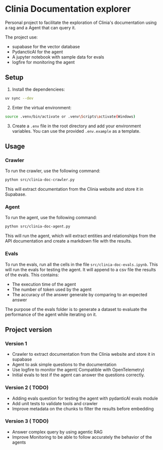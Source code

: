 # Clinia Documentation explorer
Personal project to facilitate the exploration of Clinia's documentation 
using a rag and a Agent that can query it.

The project use:

- supabase for the vector database
- PydancticAI for the agent 
- A jupyter notebook with sample data for evals
- logfire for monitoring the agent

## Setup
1. Install the dependenciees: 

```bash
uv sync --dev
```

2. Enter the virtual environment:

```bash
source .venv/bin/activate or .venv\Scripts\activate(Windows)
```

3. Create a `.env` file in the root directory and add your environment variables. You can use the provided `.env.example` as a template.


## Usage

### Crawler
To run the crawler, use the following command:

```bash
python src/clinia-doc-crawler.py
```
This will extract documentation from the Clinia website and store it in Supabase.
### Agent
To run the agent, use the following command:

```bash
python src/clinia-doc-agent.py
```

This will run the agent, which will extract entities and relationships from the API documentation and create a markdown file with the results.

### Evals
To run the evals, run all the cells in the file `src/clinia-doc-evals.ipynb`. This will run the evals for testing the agent. It will append to a csv file the results of the evals. This contains:

- The execution time of the agent
- The number of token used by the agent
- The accuracy of the answer generate by comparing to an expected answer

The purpose of the evals folder is to generate a dataset to evaluate the performance of the agent while iterating on it.

## Project version 

### Version 1
 - Crawler to extract documentation from the Clinia website and store it in supabase
 - Agent to ask simple questions to the documentation
 - Use logfire to monitor the agent( Compatible with OpenTelemetry)
 - Initial evals to test if the agent can answer the questions correctly.

### Version 2 ( TODO)
 - Adding evals question for testing the agent with pydanticAI evals module
 - Add unit tests to validate tools and crawler
 - Improve metadata on the chunks to filter the results before embedding

### Version 3 ( TODO)
 - Answer complex query by using agentic RAG
 - Improve Monitoring to be able to follow accurately the behavior of the agents
